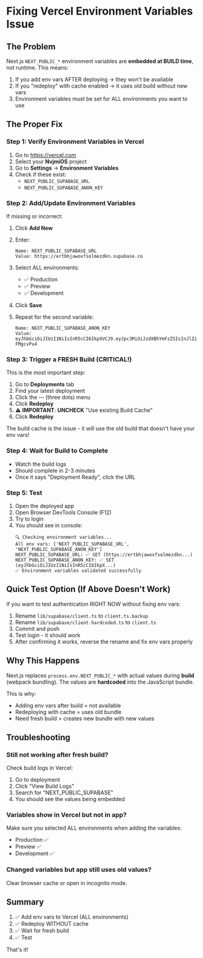 # Fixing Vercel Environment Variables Issue

## The Problem

Next.js `NEXT_PUBLIC_*` environment variables are **embedded at BUILD time**, not runtime. This means:

1. If you add env vars AFTER deploying → they won't be available
2. If you "redeploy" with cache enabled → it uses old build without new vars
3. Environment variables must be set for ALL environments you want to use

## The Proper Fix

### Step 1: Verify Environment Variables in Vercel

1. Go to https://vercel.com
2. Select your **NvjmiOS** project
3. Go to **Settings** → **Environment Variables**
4. Check if these exist:
   - `NEXT_PUBLIC_SUPABASE_URL`
   - `NEXT_PUBLIC_SUPABASE_ANON_KEY`

### Step 2: Add/Update Environment Variables

If missing or incorrect:

1. Click **Add New**
2. Enter:
   ```
   Name: NEXT_PUBLIC_SUPABASE_URL
   Value: https://ertbhjawoxfsolmezdkn.supabase.co
   ```
3. Select ALL environments:
   - ✅ Production
   - ✅ Preview
   - ✅ Development
4. Click **Save**

5. Repeat for the second variable:
   ```
   Name: NEXT_PUBLIC_SUPABASE_ANON_KEY
   Value: eyJhbGciOiJIUzI1NiIsInR5cCI6IkpXVCJ9.eyJpc3MiOiJzdXBhYmFzZSIsInJlZiI6ImVydGJoamF3b3hmc29sbWV6ZGtuIiwicm9sZSI6ImFub24iLCJpYXQiOjE3NjE0MTE4MDIsImV4cCI6MjA3Njk4NzgwMn0.uIACtzJ8eIj9HE4rTmO94nLGghJ5NOp9FB-FMgcvPu4
   ```

### Step 3: Trigger a FRESH Build (CRITICAL!)

This is the most important step:

1. Go to **Deployments** tab
2. Find your latest deployment
3. Click the **⋯** (three dots) menu
4. Click **Redeploy**
5. ⚠️ **IMPORTANT**: **UNCHECK** "Use existing Build Cache"
6. Click **Redeploy**

The build cache is the issue - it will use the old build that doesn't have your env vars!

### Step 4: Wait for Build to Complete

- Watch the build logs
- Should complete in 2-3 minutes
- Once it says "Deployment Ready", click the URL

### Step 5: Test

1. Open the deployed app
2. Open Browser DevTools Console (F12)
3. Try to login
4. You should see in console:
   ```
   🔍 Checking environment variables...
   All env vars: ['NEXT_PUBLIC_SUPABASE_URL', 'NEXT_PUBLIC_SUPABASE_ANON_KEY']
   NEXT_PUBLIC_SUPABASE_URL: ✅ SET (https://ertbhjawoxfsolmezdkn...)
   NEXT_PUBLIC_SUPABASE_ANON_KEY: ✅ SET (eyJhbGciOiJIUzI1NiIsInR5cCI6IkpX...)
   ✅ Environment variables validated successfully
   ```

## Quick Test Option (If Above Doesn't Work)

If you want to test authentication RIGHT NOW without fixing env vars:

1. Rename `lib/supabase/client.ts` to `client.ts.backup`
2. Rename `lib/supabase/client.hardcoded.ts` to `client.ts`
3. Commit and push
4. Test login - it should work
5. After confirming it works, reverse the rename and fix env vars properly

## Why This Happens

Next.js replaces `process.env.NEXT_PUBLIC_*` with actual values during **build** (webpack bundling). The values are **hardcoded** into the JavaScript bundle.

This is why:
- Adding env vars after build = not available
- Redeploying with cache = uses old bundle
- Need fresh build = creates new bundle with new values

## Troubleshooting

### Still not working after fresh build?

Check build logs in Vercel:

1. Go to deployment
2. Click "View Build Logs"
3. Search for "NEXT_PUBLIC_SUPABASE"
4. You should see the values being embedded

### Variables show in Vercel but not in app?

Make sure you selected ALL environments when adding the variables:
- Production ✅
- Preview ✅
- Development ✅

### Changed variables but app still uses old values?

Clear browser cache or open in incognito mode.

## Summary

1. ✅ Add env vars to Vercel (ALL environments)
2. ✅ Redeploy WITHOUT cache
3. ✅ Wait for fresh build
4. ✅ Test

That's it!
